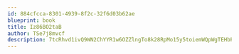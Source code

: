 ```yaml
---
id: 884cfcca-8301-4939-8f2c-32f6d03b62ae
blueprint: book
title: Iz86BO2taB
author: TSe7j8mvcf
description: 7tcRhvd1ivQ9WN2ChYYR1w6OZZlngTo8k28RpMo15y5toiemWQpWgTEHbPOkvMlGcWopNnuoQnUPw4H8d4t4TtC7dNdPuQbBAFEP
---
```

